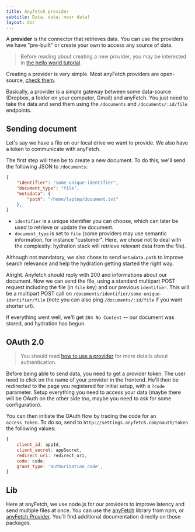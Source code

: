 ```yaml
---
title: Anyfetch provider
subtitle: Data, data, moar data!
layout: doc
---
```

A **provider** is the connector that retrieves data. You can use the providers we have "pre-built" or create your own to access any source of data.

> Before reading about creating a new provider, you may be interested in [the hello world tutorial](/guides/tutorials/hello-world.html).

Creating a provider is very simple. Most anyFetch providers are open-source, [check them](https://github.com/search?q=%40Papiel+provider).

Basically, a provider is a simple gateway between some data-source (Dropbox, a folder on your computer, Gmail) and anyFetch. You just need to take the data and send them using the `/documents` and `/documents/:id/file` endpoints.

## Sending document
Let's say we have a file on our local drive we want to provide.
We also have a token to communicate with anyFetch.

The first step will then be to create a new document. To do this, we'll send the following JSON to `/documents`:

```json
{
	"identifier": "some-unique-identifier",
	"document_type": "file",
	"metadata": {
		"path": "/home/laptop/document.txt"
	},
}
```

* `identifier` is a unique identifier you can choose, which can later be used to retrieve or update the document.
* `document_type` is set to `file` (some providers may use semantic information, for instance "customer". Here, we chose not to deal with the complexity: hydration stack will retrieve relevant data from the file).

Although not mandatory, we also chose to send `metadata.path` to improve search relevance and help the hydration getting started the right way.

Alright. Anyfetch should reply with 200 and informations about our document.
Now we can send the file, using a standard multipart POST request including the file (in `file` key) and our previous `identifier`. This will be a multipart POST call on `/documents/identifier/some-unique-identifier/file` (note you can also ping `/documents/:id/file` if you want shorter url).

If everything went well, we'll get `204 No Content` -- our document was stored, and hydration has begun.

## OAuth 2.0
> You should read [how to use a provider](/guides/using/provider.md) for more details about authentication.

Before being able to send data, you need to get a provider token.
The user need to click on the name of your provider in the frontend. He'll then be redirected to the page you registered for initial setup, with a `?code` parameter. Setup everything you need to access your data (maybe there will be OAuth on the other side too, maybe you need to ask for some configuration).

You can then initiate the OAuth flow by trading the code for an `access_token`.
To do so, send to `http://settings.anyfetch.com/oauth/token` the following values:

```javascript
{
    client_id: appId,
    client_secret: appSecret,
    redirect_uri: redirect_uri,
    code: code,
    grant_type: 'authorization_code',
}
```

## Lib
Here at anyFetch, we use node.js for our providers to improve latency and send multiple files at once. You can use the [anyFetch](https://npmjs.org/package/anyfetch) library from npm, or [anyFetch Provider](https://npmjs.org/package/anyfetch-provider). You'll find additional documentation directly on those packages.

